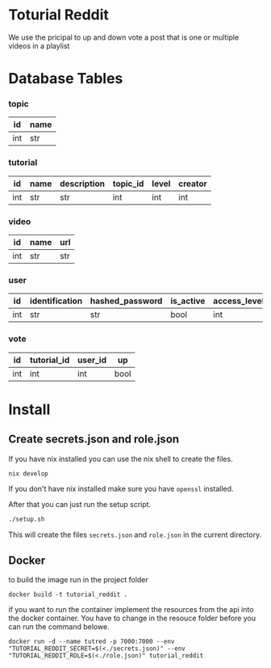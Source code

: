 # Toturial Reddit

We use the pricipal to up and down vote a post that is one or multiple videos in a playlist

# Database Tables

### topic
| id  | name |
|-----|------|
| int | str  |

### tutorial
| id  |name|description|topic_id|level|creator|
|-----|----|-----------|--------|-----|-------|
| int | str | str| int| int| int|

### video
| id  | name | url |
|-----|------|-----|
| int | str  | str |

### user
| id  | identification | hashed_password | is_active | access_level |
|-----|----------------|-----------------|-----------|--------------|
| int | str            | str             | bool      | int          |

### vote
| id  | tutorial_id | user_id | up   |
|-----|-------------|---------|------|
| int | int         | int     | bool |

# Install

## Create secrets.json and role.json

If you have nix installed you can use the nix shell to create the files.
```bash
nix develop
```

If you don't have nix installed make sure you have `openssl` installed.

After that you can just run the setup script.

```bash
./setup.sh
```

This will create the files `secrets.json` and `role.json` in the current directory.

## Docker 

to build the image run in the project folder

```
docker build -t tutorial_reddit .
```

if you want to run the container implement the resources from the api into the docker container. You have to change in the resouce folder before you can run the command belowe.

```
docker run -d --name tutred -p 7000:7000 --env "TUTORIAL_REDDIT_SECRET=$(<./secrets.json)" --env "TUTORIAL_REDDIT_ROLE=$(<./role.json)" tutorial_reddit
```
